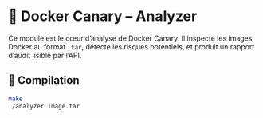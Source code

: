 # 🧪 Docker Canary – Analyzer

Ce module est le cœur d’analyse de Docker Canary. Il inspecte les images Docker au format `.tar`, détecte les risques potentiels, et produit un rapport d’audit lisible par l’API.

## 🔧 Compilation

```bash
make
./analyzer image.tar

